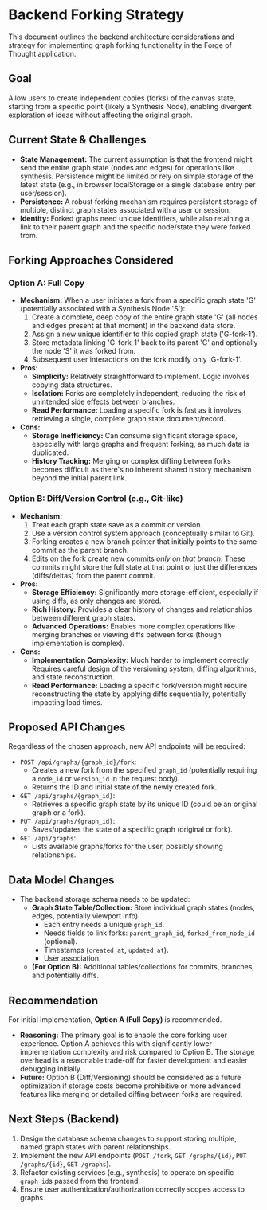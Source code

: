 # Backend Forking Strategy

This document outlines the backend architecture considerations and strategy for implementing graph forking functionality in the Forge of Thought application.

## Goal

Allow users to create independent copies (forks) of the canvas state, starting from a specific point (likely a Synthesis Node), enabling divergent exploration of ideas without affecting the original graph.

## Current State & Challenges

- **State Management:** The current assumption is that the frontend might send the entire graph state (nodes and edges) for operations like synthesis. Persistence might be limited or rely on simple storage of the latest state (e.g., in browser localStorage or a single database entry per user/session).
- **Persistence:** A robust forking mechanism requires persistent storage of multiple, distinct graph states associated with a user or session.
- **Identity:** Forked graphs need unique identifiers, while also retaining a link to their parent graph and the specific node/state they were forked from.

## Forking Approaches Considered

### Option A: Full Copy

- **Mechanism:** When a user initiates a fork from a specific graph state 'G' (potentially associated with a Synthesis Node 'S'):
    1.  Create a complete, deep copy of the entire graph state 'G' (all nodes and edges present at that moment) in the backend data store.
    2.  Assign a new unique identifier to this copied graph state ('G-fork-1').
    3.  Store metadata linking 'G-fork-1' back to its parent 'G' and optionally the node 'S' it was forked from.
    4.  Subsequent user interactions on the fork modify only 'G-fork-1'.
- **Pros:**
    - **Simplicity:** Relatively straightforward to implement. Logic involves copying data structures.
    - **Isolation:** Forks are completely independent, reducing the risk of unintended side effects between branches.
    - **Read Performance:** Loading a specific fork is fast as it involves retrieving a single, complete graph state document/record.
- **Cons:**
    - **Storage Inefficiency:** Can consume significant storage space, especially with large graphs and frequent forking, as much data is duplicated.
    - **History Tracking:** Merging or complex diffing between forks becomes difficult as there's no inherent shared history mechanism beyond the initial parent link.

### Option B: Diff/Version Control (e.g., Git-like)

- **Mechanism:**
    1.  Treat each graph state save as a commit or version.
    2.  Use a version control system approach (conceptually similar to Git).
    3.  Forking creates a new branch pointer that initially points to the same commit as the parent branch.
    4.  Edits on the fork create new commits *only on that branch*. These commits might store the full state at that point or just the differences (diffs/deltas) from the parent commit.
- **Pros:**
    - **Storage Efficiency:** Significantly more storage-efficient, especially if using diffs, as only changes are stored.
    - **Rich History:** Provides a clear history of changes and relationships between different graph states.
    - **Advanced Operations:** Enables more complex operations like merging branches or viewing diffs between forks (though implementation is complex).
- **Cons:**
    - **Implementation Complexity:** Much harder to implement correctly. Requires careful design of the versioning system, diffing algorithms, and state reconstruction.
    - **Read Performance:** Loading a specific fork/version might require reconstructing the state by applying diffs sequentially, potentially impacting load times.

## Proposed API Changes

Regardless of the chosen approach, new API endpoints will be required:

- `POST /api/graphs/{graph_id}/fork`:
    - Creates a new fork from the specified `graph_id` (potentially requiring a `node_id` or `version_id` in the request body).
    - Returns the ID and initial state of the newly created fork.
- `GET /api/graphs/{graph_id}`:
    - Retrieves a specific graph state by its unique ID (could be an original graph or a fork).
- `PUT /api/graphs/{graph_id}`:
    - Saves/updates the state of a specific graph (original or fork).
- `GET /api/graphs`:
    - Lists available graphs/forks for the user, possibly showing relationships.

## Data Model Changes

- The backend storage schema needs to be updated:
    - **Graph State Table/Collection:** Store individual graph states (nodes, edges, potentially viewport info).
        - Each entry needs a unique `graph_id`.
        - Needs fields to link forks: `parent_graph_id`, `forked_from_node_id` (optional).
        - Timestamps (`created_at`, `updated_at`).
        - User association.
    - **(For Option B):** Additional tables/collections for commits, branches, and potentially diffs.

## Recommendation

For initial implementation, **Option A (Full Copy)** is recommended.

- **Reasoning:** The primary goal is to enable the core forking user experience. Option A achieves this with significantly lower implementation complexity and risk compared to Option B. The storage overhead is a reasonable trade-off for faster development and easier debugging initially.
- **Future:** Option B (Diff/Versioning) should be considered as a future optimization if storage costs become prohibitive or more advanced features like merging or detailed diffing between forks are required.

## Next Steps (Backend)

1.  Design the database schema changes to support storing multiple, named graph states with parent relationships.
2.  Implement the new API endpoints (`POST /fork`, `GET /graphs/{id}`, `PUT /graphs/{id}`, `GET /graphs`).
3.  Refactor existing services (e.g., synthesis) to operate on specific `graph_id`s passed from the frontend.
4.  Ensure user authentication/authorization correctly scopes access to graphs. 